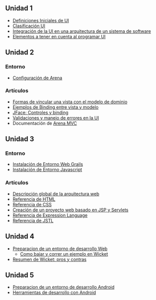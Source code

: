 Unidad 1
--------

-   [Definiciones Iniciales de UI](definiciones-iniciales-de-ui.md)
-   [Clasificación UI](clasificacion-ui.md)
-   [Integración de la UI en una arquitectura de un sistema de software](integracion-de-la-ui-en-una-arquitectura-de-un-sistema-de-software.md)
-   [Elementos a tener en cuenta al programar UI](elementos-a-tener-en-cuenta-al-programar-ui.md)

Unidad 2
--------

### Entorno

-   [Configuración de Arena](configuracion-de-arena.md)

### Artículos

-   [Formas de vincular una vista con el modelo de dominio](formas-de-vincular-una-vista-con-el-modelo-de-dominio.md)
-   [Ejemplos de Binding entre vista y modelo](ejemplos-de-binding-entre-vista-y-modelo.md)
-   [JFace: Controles y binding](jface--controles-y-binding.md)
-   [Validaciones y manejo de errores en la UI](validaciones-y-manejo-de-errores-en-la-ui.md)
-   Documentación de [Arena MVC](arena-mvc.md)

Unidad 3
--------

### Entorno

-   [Instalación de Entorno Web Grails](instalacion-de-entorno-web-grails.md)
-   [Instalación de Entorno Javascript](instalacion-de-entorno-javascript.md)

### Artículos

-   [Descripción global de la arquitectura web](descripcion-global-de-la-arquitectura-web.md)
-   [Referencia de HTML](html.md)
-   [Referencia de CSS](css.md)
-   [Creación de un proyecto web basado en JSP y Servlets](creacion-de-un-proyecto-web-basado-en-jsp-y-servlets.md)
-   [Referencia de Expression Language](referencia-de-expression-language.md)
-   [Referencia de JSTL](referencia-de-jstl.md)

Unidad 4
--------

-   [Preparacion de un entorno de desarrollo Web](preparacion-de-un-entorno-de-desarrollo-web.md)
    -   [Como bajar y correr un ejemplo en Wicket](como-bajar-y-correr-un-ejemplo-en-wicket.md)
-   [Resumen de Wicket: pros y contras](resumen-de-wicket--pros-y-contras.md)

Unidad 5
--------

-   [Preparacion de un entorno de desarrollo Android](preparacion-de-un-entorno-de-desarrollo-android.md)
-   [Herramientas de desarrollo con Android](herramientas-de-desarrollo-con-android.md)

